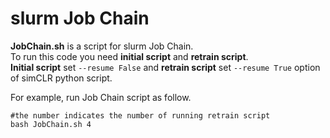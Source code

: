 # slurm Job Chain 
**JobChain.sh** is a script for slurm Job Chain.  
To run this code you need **initial script** and **retrain script**.  
**Initial script** set ```--resume False``` and **retrain script** set ```--resume True``` option of simCLR python script.  

For example, run Job Chain script as follow.
```
#the number indicates the number of running retrain script
bash JobChain.sh 4 
```
